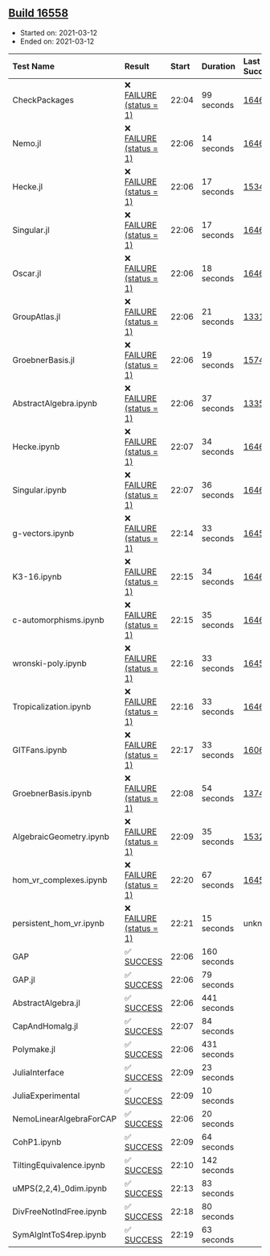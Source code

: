## [Build 16558](https://oscarci.mathematik.uni-kl.de/job/oscar/16558/)

* Started on: 2021-03-12
* Ended on: 2021-03-12

| Test Name    | Result | Start | Duration | Last Success | First Failure |
|:-------------|:-------|:------|:---------|:-------------|:--------------|
| CheckPackages | ❌ [FAILURE (status = 1)](https://oscarci.mathematik.uni-kl.de/job/oscar/16558/artifact/logs/build-16558/CheckPackages.log) | 22:04 | 99 seconds | [16463](https://oscarci.mathematik.uni-kl.de/job/oscar/16463/) | [16464](https://oscarci.mathematik.uni-kl.de/job/oscar/16464/) |
| Nemo.jl | ❌ [FAILURE (status = 1)](https://oscarci.mathematik.uni-kl.de/job/oscar/16558/artifact/logs/build-16558/Nemo.jl.log) | 22:06 | 14 seconds | [16463](https://oscarci.mathematik.uni-kl.de/job/oscar/16463/) | [16464](https://oscarci.mathematik.uni-kl.de/job/oscar/16464/) |
| Hecke.jl | ❌ [FAILURE (status = 1)](https://oscarci.mathematik.uni-kl.de/job/oscar/16558/artifact/logs/build-16558/Hecke.jl.log) | 22:06 | 17 seconds | [15344](https://oscarci.mathematik.uni-kl.de/job/oscar/15344/) | [15348](https://oscarci.mathematik.uni-kl.de/job/oscar/15348/) |
| Singular.jl | ❌ [FAILURE (status = 1)](https://oscarci.mathematik.uni-kl.de/job/oscar/16558/artifact/logs/build-16558/Singular.jl.log) | 22:06 | 17 seconds | [16463](https://oscarci.mathematik.uni-kl.de/job/oscar/16463/) | [16464](https://oscarci.mathematik.uni-kl.de/job/oscar/16464/) |
| Oscar.jl | ❌ [FAILURE (status = 1)](https://oscarci.mathematik.uni-kl.de/job/oscar/16558/artifact/logs/build-16558/Oscar.jl.log) | 22:06 | 18 seconds | [16463](https://oscarci.mathematik.uni-kl.de/job/oscar/16463/) | [16464](https://oscarci.mathematik.uni-kl.de/job/oscar/16464/) |
| GroupAtlas.jl | ❌ [FAILURE (status = 1)](https://oscarci.mathematik.uni-kl.de/job/oscar/16558/artifact/logs/build-16558/GroupAtlas.jl.log) | 22:06 | 21 seconds | [13311](https://oscarci.mathematik.uni-kl.de/job/oscar/13311/) | [13312](https://oscarci.mathematik.uni-kl.de/job/oscar/13312/) |
| GroebnerBasis.jl | ❌ [FAILURE (status = 1)](https://oscarci.mathematik.uni-kl.de/job/oscar/16558/artifact/logs/build-16558/GroebnerBasis.jl.log) | 22:06 | 19 seconds | [15745](https://oscarci.mathematik.uni-kl.de/job/oscar/15745/) | [15746](https://oscarci.mathematik.uni-kl.de/job/oscar/15746/) |
| AbstractAlgebra.ipynb | ❌ [FAILURE (status = 1)](https://oscarci.mathematik.uni-kl.de/job/oscar/16558/artifact/logs/build-16558/AbstractAlgebra.ipynb.log) | 22:06 | 37 seconds | [13355](https://oscarci.mathematik.uni-kl.de/job/oscar/13355/) | [13356](https://oscarci.mathematik.uni-kl.de/job/oscar/13356/) |
| Hecke.ipynb | ❌ [FAILURE (status = 1)](https://oscarci.mathematik.uni-kl.de/job/oscar/16558/artifact/logs/build-16558/Hecke.ipynb.log) | 22:07 | 34 seconds | [16463](https://oscarci.mathematik.uni-kl.de/job/oscar/16463/) | [16464](https://oscarci.mathematik.uni-kl.de/job/oscar/16464/) |
| Singular.ipynb | ❌ [FAILURE (status = 1)](https://oscarci.mathematik.uni-kl.de/job/oscar/16558/artifact/logs/build-16558/Singular.ipynb.log) | 22:07 | 36 seconds | [16463](https://oscarci.mathematik.uni-kl.de/job/oscar/16463/) | [16464](https://oscarci.mathematik.uni-kl.de/job/oscar/16464/) |
| g-vectors.ipynb | ❌ [FAILURE (status = 1)](https://oscarci.mathematik.uni-kl.de/job/oscar/16558/artifact/logs/build-16558/g-vectors.ipynb.log) | 22:14 | 33 seconds | [16458](https://oscarci.mathematik.uni-kl.de/job/oscar/16458/) | [16459](https://oscarci.mathematik.uni-kl.de/job/oscar/16459/) |
| K3-16.ipynb | ❌ [FAILURE (status = 1)](https://oscarci.mathematik.uni-kl.de/job/oscar/16558/artifact/logs/build-16558/K3-16.ipynb.log) | 22:15 | 34 seconds | [16463](https://oscarci.mathematik.uni-kl.de/job/oscar/16463/) | [16464](https://oscarci.mathematik.uni-kl.de/job/oscar/16464/) |
| c-automorphisms.ipynb | ❌ [FAILURE (status = 1)](https://oscarci.mathematik.uni-kl.de/job/oscar/16558/artifact/logs/build-16558/c-automorphisms.ipynb.log) | 22:15 | 35 seconds | [16463](https://oscarci.mathematik.uni-kl.de/job/oscar/16463/) | [16464](https://oscarci.mathematik.uni-kl.de/job/oscar/16464/) |
| wronski-poly.ipynb | ❌ [FAILURE (status = 1)](https://oscarci.mathematik.uni-kl.de/job/oscar/16558/artifact/logs/build-16558/wronski-poly.ipynb.log) | 22:16 | 33 seconds | [16458](https://oscarci.mathematik.uni-kl.de/job/oscar/16458/) | [16459](https://oscarci.mathematik.uni-kl.de/job/oscar/16459/) |
| Tropicalization.ipynb | ❌ [FAILURE (status = 1)](https://oscarci.mathematik.uni-kl.de/job/oscar/16558/artifact/logs/build-16558/Tropicalization.ipynb.log) | 22:16 | 33 seconds | [16463](https://oscarci.mathematik.uni-kl.de/job/oscar/16463/) | [16464](https://oscarci.mathematik.uni-kl.de/job/oscar/16464/) |
| GITFans.ipynb | ❌ [FAILURE (status = 1)](https://oscarci.mathematik.uni-kl.de/job/oscar/16558/artifact/logs/build-16558/GITFans.ipynb.log) | 22:17 | 33 seconds | [16068](https://oscarci.mathematik.uni-kl.de/job/oscar/16068/) | [16069](https://oscarci.mathematik.uni-kl.de/job/oscar/16069/) |
| GroebnerBasis.ipynb | ❌ [FAILURE (status = 1)](https://oscarci.mathematik.uni-kl.de/job/oscar/16558/artifact/logs/build-16558/GroebnerBasis.ipynb.log) | 22:08 | 54 seconds | [13748](https://oscarci.mathematik.uni-kl.de/job/oscar/13748/) | [13749](https://oscarci.mathematik.uni-kl.de/job/oscar/13749/) |
| AlgebraicGeometry.ipynb | ❌ [FAILURE (status = 1)](https://oscarci.mathematik.uni-kl.de/job/oscar/16558/artifact/logs/build-16558/AlgebraicGeometry.ipynb.log) | 22:09 | 35 seconds | [15322](https://oscarci.mathematik.uni-kl.de/job/oscar/15322/) | [15323](https://oscarci.mathematik.uni-kl.de/job/oscar/15323/) |
| hom_vr_complexes.ipynb | ❌ [FAILURE (status = 1)](https://oscarci.mathematik.uni-kl.de/job/oscar/16558/artifact/logs/build-16558/hom_vr_complexes.ipynb.log) | 22:20 | 67 seconds | [16458](https://oscarci.mathematik.uni-kl.de/job/oscar/16458/) | [16459](https://oscarci.mathematik.uni-kl.de/job/oscar/16459/) |
| persistent_hom_vr.ipynb | ❌ [FAILURE (status = 1)](https://oscarci.mathematik.uni-kl.de/job/oscar/16558/artifact/logs/build-16558/persistent_hom_vr.ipynb.log) | 22:21 | 15 seconds | unknown | unknown |
| GAP | ✅ [SUCCESS](https://oscarci.mathematik.uni-kl.de/job/oscar/16558/artifact/logs/build-16558/GAP.log) | 22:06 | 160 seconds |  |  |
| GAP.jl | ✅ [SUCCESS](https://oscarci.mathematik.uni-kl.de/job/oscar/16558/artifact/logs/build-16558/GAP.jl.log) | 22:06 | 79 seconds |  |  |
| AbstractAlgebra.jl | ✅ [SUCCESS](https://oscarci.mathematik.uni-kl.de/job/oscar/16558/artifact/logs/build-16558/AbstractAlgebra.jl.log) | 22:06 | 441 seconds |  |  |
| CapAndHomalg.jl | ✅ [SUCCESS](https://oscarci.mathematik.uni-kl.de/job/oscar/16558/artifact/logs/build-16558/CapAndHomalg.jl.log) | 22:07 | 84 seconds |  |  |
| Polymake.jl | ✅ [SUCCESS](https://oscarci.mathematik.uni-kl.de/job/oscar/16558/artifact/logs/build-16558/Polymake.jl.log) | 22:06 | 431 seconds |  |  |
| JuliaInterface | ✅ [SUCCESS](https://oscarci.mathematik.uni-kl.de/job/oscar/16558/artifact/logs/build-16558/JuliaInterface.log) | 22:09 | 23 seconds |  |  |
| JuliaExperimental | ✅ [SUCCESS](https://oscarci.mathematik.uni-kl.de/job/oscar/16558/artifact/logs/build-16558/JuliaExperimental.log) | 22:09 | 10 seconds |  |  |
| NemoLinearAlgebraForCAP | ✅ [SUCCESS](https://oscarci.mathematik.uni-kl.de/job/oscar/16558/artifact/logs/build-16558/NemoLinearAlgebraForCAP.log) | 22:06 | 20 seconds |  |  |
| CohP1.ipynb | ✅ [SUCCESS](https://oscarci.mathematik.uni-kl.de/job/oscar/16558/artifact/logs/build-16558/CohP1.ipynb.log) | 22:09 | 64 seconds |  |  |
| TiltingEquivalence.ipynb | ✅ [SUCCESS](https://oscarci.mathematik.uni-kl.de/job/oscar/16558/artifact/logs/build-16558/TiltingEquivalence.ipynb.log) | 22:10 | 142 seconds |  |  |
| uMPS(2,2,4)_0dim.ipynb | ✅ [SUCCESS](https://oscarci.mathematik.uni-kl.de/job/oscar/16558/artifact/logs/build-16558/uMPS-2-2-4-_0dim.ipynb.log) | 22:13 | 83 seconds |  |  |
| DivFreeNotIndFree.ipynb | ✅ [SUCCESS](https://oscarci.mathematik.uni-kl.de/job/oscar/16558/artifact/logs/build-16558/DivFreeNotIndFree.ipynb.log) | 22:18 | 80 seconds |  |  |
| SymAlgIntToS4rep.ipynb | ✅ [SUCCESS](https://oscarci.mathematik.uni-kl.de/job/oscar/16558/artifact/logs/build-16558/SymAlgIntToS4rep.ipynb.log) | 22:19 | 63 seconds |  |  |

